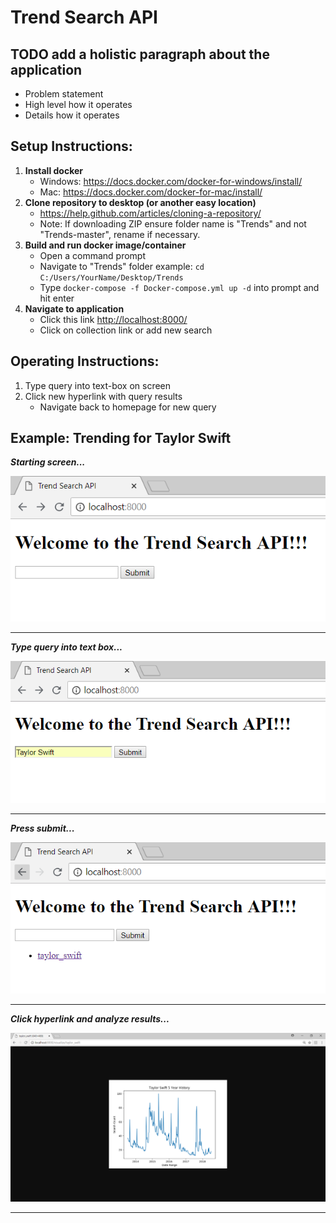 # Trend Search API

## TODO add a holistic paragraph about the application
* Problem statement
* High level how it operates
* Details how it operates


## Setup Instructions:
1. **Install docker**
    * Windows: https://docs.docker.com/docker-for-windows/install/
    * Mac: https://docs.docker.com/docker-for-mac/install/
2. **Clone repository to desktop (or another easy location)**
    * https://help.github.com/articles/cloning-a-repository/
    * Note: If downloading ZIP ensure folder name is "Trends" and not "Trends-master", rename if necessary.
3. **Build and run docker image/container**
    * Open a command prompt
    * Navigate to "Trends" folder example: `cd C:/Users/YourName/Desktop/Trends`
    * Type `docker-compose -f Docker-compose.yml up -d` into prompt and hit enter
4. **Navigate to application**
    * Click this link [http://localhost:8000/](http://localhost:8000/)
    * Click on collection link or add new search


## Operating Instructions:
1. Type query into text-box on screen
2. Click new hyperlink with query results
    * Navigate back to homepage for new query


## Example: Trending for Taylor Swift

**_Starting screen..._**

![Starting Screen](https://github.com/ChrisJFarr/Trends/blob/master/images/start.PNG)

---

**_Type query into text box..._**

![Typing query](https://github.com/ChrisJFarr/Trends/blob/master/images/typing_taylor_swift.PNG)

---

**_Press submit..._**

![Press submit](https://github.com/ChrisJFarr/Trends/blob/master/images/submit_taylor_swift.PNG)

---

**_Click hyperlink and analyze results..._**

![Analyze results](https://github.com/ChrisJFarr/Trends/blob/master/images/taylor_swift_results.PNG)

---
